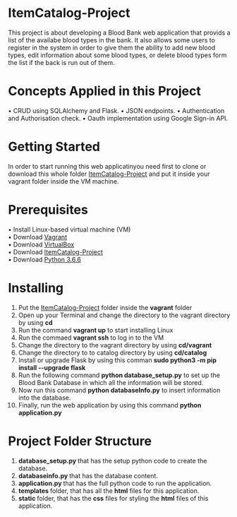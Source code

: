 # ItemCatalog-Project
This project is about developing a Blood Bank web application that provids a list of the availabe blood types in the bank. It also allows some users to register in the system in order to give them the ability to add new blood types, edit information about some blood types, or delete blood types form the list if the back is run out of them.

# Concepts Applied in this Project
• CRUD using SQLAlchemy and Flask.
• JSON endpoints.
• Authentication and Authorisation check.
• Oauth implementation using Google Sign-in API.

# Getting Started
In order to start running this web applicatinyou need first to clone or download this whole folder [ItemCatalog-Project](https://github.com/wejdanbab10/ItemCatalog-Project) and put it inside your vagrant folder inside the VM machine.


# Prerequisites
•	Install Linux-based virtual machine (VM)<br/>
•	Download [Vagrant](https://www.vagrantup.com)<br/>
•	Download [VirtualBox](https://www.virtualbox.org/wiki/Download_Old_Builds_5_1)<br/>
•	Download [ItemCatalog-Project](https://github.com/wejdanbab10/ItemCatalog-Project)<br/>
•	Download [Python 3.6.6](https://www.python.org/downloads/release/python-366/)<br/>


# Installing
 1. Put the [ItemCatalog-Project](https://github.com/wejdanbab10/ItemCatalog-Project) folder inside the <b>vagrant</b> folder
 2. Open up your Terminal and change the directory to the vagrant directory by using <b>cd</b>
 3. Run the command <b>vagrant up</b> to start installing Linux
 4. Run the commaed <b>vagrant ssh</b> to log in to the VM
 5. Change the directory to the vagrant directory by using <b>cd/vagrant</b>
 6. Change the directory to to catalog directory by using <b>cd/catalog</b>
 7. Install or upgrade Flask by using this comman  <b>sudo python3 -m pip install --upgrade flask</b>
 8. Run the following command <b>python database_setup.py</b> to set up the Blood Bank Database in which all the information will be stored.
 9. Now run this command <b>python databaseInfo.py</b> to insert information into the database.
 10. Finally, run the web application by using this command <b>python application.py</b>
 
 # Project Folder Structure
 
 1. <b> database_setup.py </b> that has the setup python code to create the database.
 2. <b> databaseinfo.py </b> that has the database content.
 3. <b> application.py </b> that has the full python code to run the application.
 4. <b> templates </b> folder, that has all the <b>html</b> files for this application.
 5. <b> static </b> folder, that has the <b>css</b> files for styling the <b>html</b> files of this application.
 
 
 
